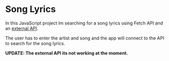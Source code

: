 # Song Lyrics
In this JavaScript project Im searching for a song lyrics using Fetch API and an [external API](https://lyricsovh.docs.apiary.io/#reference/0/lyrics-of-a-song/search).

The user has to enter the artist and song and the app will connect to the API to search for the song lyrics.

**UPDATE: The external API its not working at the moment.**